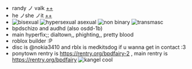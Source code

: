 - randy ノ valk [++](https://pronouns.cc/@subkit)
- he ノshe ノit [++](https://pronouns.cc/@subkit)
- ![bisexual](https://i.postimg.cc/rwvysshd/bisexual-3-stripes-20-px.png) ![hypersexual asexual](https://i.postimg.cc/1tjXDznw/hypersexual-asexual-20px-4-stripes.png) ![non binary](https://i.postimg.cc/1533YLnz/non-binary-4-stripes-20-px.png) ![transmasc](https://i.postimg.cc/hG2Vg52w/transmasculine-7-stripes-20-px.png)
- bpdschizo and audhd (also osdd-1b)
- main hyperfix;; dialtown,, phighting,, pretty blood
- roblox builder :P
- disc is @nokia3410 and rblx is medkitsdog if u wanna get in contact :3
- ponytown rentry is https://rentry.org/bpdfairy-2 , main rentry is https://rentry.org/bpdfairy
   ![kangel cool](https://static.myfigurecollection.net/upload/pictures/2023/03/04/3490579.gif?width=190&height=190)
